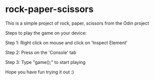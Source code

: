 # rock-paper-scissors
This is a simple project of rock, paper, scissors from the Odin project

Steps to play the game on your device:

Step 1: Right click on mouse and click on 'Inspect Element'

Step 2: Press on the 'Console' tab

Step 3: Type "game();" to start playing

Hope you have fun trying it out :)